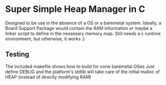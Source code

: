 # Super Simple Heap Manager in C
Designed to be use in the absence of a OS or a baremetal system.
Ideally, a Board Support Package would contain the RAM information
or maybe a linker script to define in the nessesary memory map.
Still needs a c runtime environment, but otherwise, it works :)

## Testing
The included makefile shows how to build for none baremetal OSes
Just define DEBUG and the platform's stdlib will take care
of the initial malloc of HEAP (instead of directly modifying RAM)
